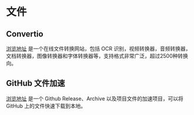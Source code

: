# 文件

## Convertio

[浏览地址](https://convertio.co/zh/) 是一个在线文件转换网站，包括 OCR 识别，视频转换器，音频转换器，文档转换器，图像转换器和字体转换器等，支持格式非常广泛，超过2500种转换向。

## GitHub 文件加速

[浏览地址](https://shrill-pond-3e81.hunsh.workers.dev/) 是一个 Github Release、Archive 以及项目文件的加速项目，可以将 GitHub 上的文件快速下载到本地。